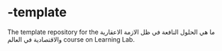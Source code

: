 # -template
The template repository for the ما هي الحلول النافعة في ظل الازمة الاعقارية والاقتصادية في العالم  course on Learning Lab.
